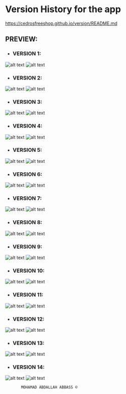 # Version History for the app

https://cedrosfreeshop.github.io/version/README.md


## PREVIEW:
 - ### VERSION 1:
![alt text](https://github.com/cedrosfreeshop/cedrosfreeshop.github.io/blob/main/version/version%201-1.png)
![alt text](https://github.com/cedrosfreeshop/cedrosfreeshop.github.io/blob/main/version/version%201-2.png)
 - ### VERSION 2:
![alt text](https://github.com/cedrosfreeshop/cedrosfreeshop.github.io/blob/main/version/version%202-1.png)
![alt text](https://github.com/cedrosfreeshop/cedrosfreeshop.github.io/blob/main/version/version%202-2.png)

 - ### VERSION 3:
![alt text](https://github.com/cedrosfreeshop/cedrosfreeshop.github.io/blob/main/version/version%203-1.png)
![alt text](https://github.com/cedrosfreeshop/cedrosfreeshop.github.io/blob/main/version/version%203-2.png)

 - ### VERSION 4:
![alt text](https://github.com/cedrosfreeshop/cedrosfreeshop.github.io/blob/main/version/version%204-1.png)
![alt text](https://github.com/cedrosfreeshop/cedrosfreeshop.github.io/blob/main/version/version%204-2.png)

 - ### VERSION 5:
![alt text](https://github.com/cedrosfreeshop/cedrosfreeshop.github.io/blob/main/version/version%205-1.png)
![alt text](https://github.com/cedrosfreeshop/cedrosfreeshop.github.io/blob/main/version/version%205-2.png)

 - ### VERSION 6:
![alt text](https://github.com/cedrosfreeshop/cedrosfreeshop.github.io/blob/main/version/version%206-1.png)
![alt text](https://github.com/cedrosfreeshop/cedrosfreeshop.github.io/blob/main/version/version%206-2.png)

 - ### VERSION 7:
![alt text](https://github.com/cedrosfreeshop/cedrosfreeshop.github.io/blob/main/version/version%207-1.png)
![alt text](https://github.com/cedrosfreeshop/cedrosfreeshop.github.io/blob/main/version/version%207-2.png)

 - ### VERSION 8:
![alt text](https://github.com/cedrosfreeshop/cedrosfreeshop.github.io/blob/main/version/version%208-1.png)
![alt text](https://github.com/cedrosfreeshop/cedrosfreeshop.github.io/blob/main/version/version%208-2.png)

 - ### VERSION 9:
![alt text](https://github.com/cedrosfreeshop/cedrosfreeshop.github.io/blob/main/version/version%209-1.png)
![alt text](https://github.com/cedrosfreeshop/cedrosfreeshop.github.io/blob/main/version/version%209-2.png)

 - ### VERSION 10:
![alt text](https://github.com/cedrosfreeshop/cedrosfreeshop.github.io/blob/main/version/version%2010-1.png)
![alt text](https://github.com/cedrosfreeshop/cedrosfreeshop.github.io/blob/main/version/version%2010-2.png)

 - ### VERSION 11:
![alt text](https://github.com/cedrosfreeshop/cedrosfreeshop.github.io/blob/main/version/version%2011-1.png)
![alt text](https://github.com/cedrosfreeshop/cedrosfreeshop.github.io/blob/main/version/version%2011-2.png)

 - ### VERSION 12:
![alt text](https://github.com/cedrosfreeshop/cedrosfreeshop.github.io/blob/main/version/version%2012-1.png)
![alt text](https://github.com/cedrosfreeshop/cedrosfreeshop.github.io/blob/main/version/version%2012-2.png)

 - ### VERSION 13:
![alt text](https://github.com/cedrosfreeshop/cedrosfreeshop.github.io/blob/main/version/version%2013-1.png)
![alt text](https://github.com/cedrosfreeshop/cedrosfreeshop.github.io/blob/main/version/version%2013-2.png)

 - ### VERSION 14:
![alt text](https://github.com/cedrosfreeshop/cedrosfreeshop.github.io/blob/main/version/version%2014-1.png)
![alt text](https://github.com/cedrosfreeshop/cedrosfreeshop.github.io/blob/main/version/version%2014-2.png)
           
           MOHAMAD ABDALLAH ABBASS ©
